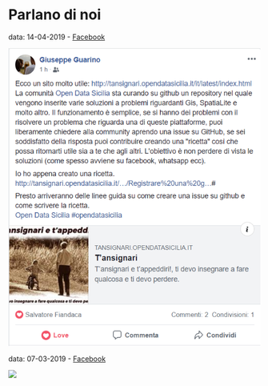 # Parlano di noi

data: 14-04-2019 - [Facebook](https://www.facebook.com/adbestias/posts/10216567451252080)

![](/img/parlano_di_noi/img_03.png)

data: 07-03-2019 - [Facebook](https://www.facebook.com/gabriele.gattiglia/posts/10216848525119533)

![](/img/parlano_di_noi/img_02.png)
